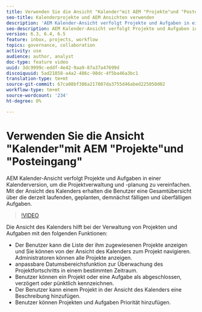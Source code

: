 ```yaml
---
title: Verwenden Sie die Ansicht "Kalender"mit AEM "Projekte"und "Posteingang"
seo-title: Kalenderprojekte und AEM Ansichten verwenden
description: 'AEM Kalender-Ansicht verfolgt Projekte und Aufgaben in einer Kalenderversion, um die Projektverwaltung und -planung zu vereinfachen. Mit der Ansicht des Kalenders erhalten die Benutzer eine Gesamtübersicht über die derzeit laufenden, geplanten, demnächst fälligen und überfälligen Aufgaben. '
seo-description: AEM Kalender-Ansicht verfolgt Projekte und Aufgaben in einer Kalenderversion, um die Projektverwaltung und -planung zu vereinfachen. Mit der Ansicht des Kalenders erhalten die Benutzer eine Gesamtübersicht über die derzeit laufenden, geplanten, demnächst fälligen und überfälligen Aufgaben.
version: 6.3, 6.4, 6.5
feature: inbox, projects, workflow
topics: governance, collaboration
activity: use
audience: author, analyst
doc-type: feature video
uuid: 3dc9999c-eddf-4e42-9aa9-87a37a47699d
discoiquuid: 5ad21858-a4a2-486c-98dc-4f5ba46a3bc1
translation-type: tm+mt
source-git-commit: 67ca08bf386a217807da3755d46abed225050d02
workflow-type: tm+mt
source-wordcount: '234'
ht-degree: 0%

---
```



# Verwenden Sie die Ansicht &quot;Kalender&quot;mit AEM &quot;Projekte&quot;und &quot;Posteingang&quot;

AEM Kalender-Ansicht verfolgt Projekte und Aufgaben in einer Kalenderversion, um die Projektverwaltung und -planung zu vereinfachen. Mit der Ansicht des Kalenders erhalten die Benutzer eine Gesamtübersicht über die derzeit laufenden, geplanten, demnächst fälligen und überfälligen Aufgaben.

>[!VIDEO](https://video.tv.adobe.com/v/16804/?quality=12&learn=on)

Die Ansicht des Kalenders hilft bei der Verwaltung von Projekten und Aufgaben mit den folgenden Funktionen:

* Der Benutzer kann die Liste der ihm zugewiesenen Projekte anzeigen und Sie können von der Ansicht des Kalenders zum Projekt navigieren. Administratoren können alle Projekte anzeigen.
* anpassbare Datumsbereichsfunktion zur Überwachung des Projektfortschritts in einem bestimmten Zeitraum.
* Benutzer können ein Projekt oder eine Aufgabe als abgeschlossen, verzögert oder pünktlich kennzeichnen.
* Der Benutzer kann einem Projekt in der Ansicht des Kalenders eine Beschreibung hinzufügen.
* Benutzer können Projekten und Aufgaben Priorität hinzufügen.
